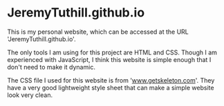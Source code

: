 # JeremyTuthill.github.io
This is my personal website, which can be accessed at the URL 'JeremyTuthill.github.io'.

The only tools I am using for this project are HTML and CSS. Though I am experienced with JavaScript, I think this website is simple enough that I don't need to make it dynamic.

The CSS file I used for this website is from 'www.getskeleton.com'. They have a very good lightweight style sheet that can make a simple website look very clean.

